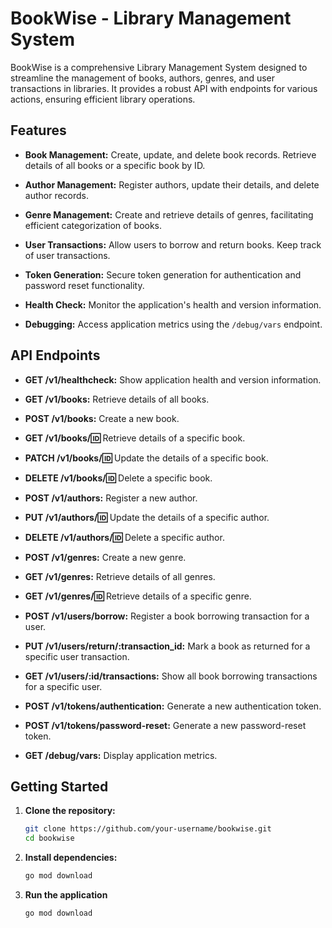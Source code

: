# BookWise - Library Management System

BookWise is a comprehensive Library Management System designed to streamline the management of books, authors, genres, and user transactions in libraries. It provides a robust API with endpoints for various actions, ensuring efficient library operations.

## Features

- **Book Management:** Create, update, and delete book records. Retrieve details of all books or a specific book by ID.

- **Author Management:** Register authors, update their details, and delete author records.

- **Genre Management:** Create and retrieve details of genres, facilitating efficient categorization of books.

- **User Transactions:** Allow users to borrow and return books. Keep track of user transactions.

- **Token Generation:** Secure token generation for authentication and password reset functionality.

- **Health Check:** Monitor the application's health and version information.

- **Debugging:** Access application metrics using the `/debug/vars` endpoint.

## API Endpoints

- **GET /v1/healthcheck:** Show application health and version information.

- **GET /v1/books:** Retrieve details of all books.

- **POST /v1/books:** Create a new book.

- **GET /v1/books/:id:** Retrieve details of a specific book.

- **PATCH /v1/books/:id:** Update the details of a specific book.

- **DELETE /v1/books/:id:** Delete a specific book.

- **POST /v1/authors:** Register a new author.

- **PUT /v1/authors/:id:** Update the details of a specific author.

- **DELETE /v1/authors/:id:** Delete a specific author.

- **POST /v1/genres:** Create a new genre.

- **GET /v1/genres:** Retrieve details of all genres.

- **GET /v1/genres/:id:** Retrieve details of a specific genre.

- **POST /v1/users/borrow:** Register a book borrowing transaction for a user.

- **PUT /v1/users/return/:transaction_id:** Mark a book as returned for a specific user transaction.

- **GET /v1/users/:id/transactions:** Show all book borrowing transactions for a specific user.

- **POST /v1/tokens/authentication:** Generate a new authentication token.

- **POST /v1/tokens/password-reset:** Generate a new password-reset token.

- **GET /debug/vars:** Display application metrics.

## Getting Started

1. **Clone the repository:**
   ```bash
   git clone https://github.com/your-username/bookwise.git
   cd bookwise

2.  **Install dependencies:**
    ```bash
    go mod download
3. **Run the application**
    ```bash
    go mod download

